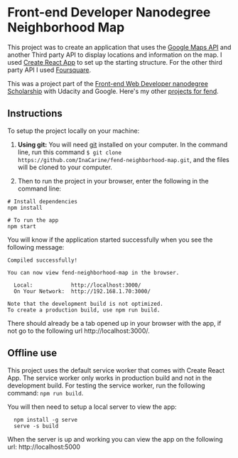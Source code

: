 # Front-end Developer Nanodegree Neighborhood Map
This project was to create an application that uses the [Google Maps API](https://cloud.google.com/maps-platform/) and another Third party API to display locations and information on the map. I used [Create React App](https://github.com/facebookincubator/create-react-app) to set up the starting structure. For the other third party API I used [Foursquare](https://developer.foursquare.com/).

This was a project part of the [Front-end Web Developer nanodegree Scholarship](https://eu.udacity.com/course/front-end-web-developer-nanodegree--nd001) with Udacity and Google. Here's my other [projects for fend](https://inacarine.github.io/fend).

## Instructions
To setup the project locally on your machine:
1. **Using git:** You will need [git](https://git-scm.com/) installed on your computer. In the command line, run this command `$ git clone https://github.com/InaCarine/fend-neighborhood-map.git`, and the files will be cloned to your computer.

2. Then to run the project in your browser, enter the following in the command line:
```
# Install dependencies
npm install

# To run the app
npm start
```

You will know if the application started successfully when you see the following message:
```
Compiled successfully!

You can now view fend-neighborhood-map in the browser.

  Local:            http://localhost:3000/
  On Your Network:  http://192.168.1.70:3000/

Note that the development build is not optimized.
To create a production build, use npm run build.
```

There should already be a tab opened up in your browser with the app, if not go to the following url http://localhost:3000/.

## Offline use
This project uses the default service worker that comes with Create React App. The service worker only works in production build and not in the development build. For testing the service worker, run the following command: `npm run build`.

You will then need to setup a local server to view the app:
```
  npm install -g serve
  serve -s build
```

When the server is up and working you can view the app on the following url: http://localhost:5000
